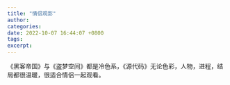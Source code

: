 ```yaml
---
title: "情侣观影"
author: 
categories: 
date: 2022-10-07 16:44:07 +0800
tags: 
excerpt: 
---
```




《黑客帝国》与《盗梦空间》都是冷色系，《源代码》无论色彩，人物，进程，结局都很温暖，很适合情侣一起观看。








